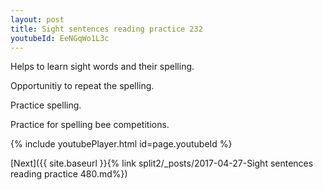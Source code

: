 ```yaml
---
layout: post
title: Sight sentences reading practice 232
youtubeId: EeNGqWo1L3c
---
```

 
 
Helps to learn sight words and their spelling.

Opportunitiy to repeat the spelling. 

Practice spelling. 
 
Practice for spelling bee competitions. 
 
{% include youtubePlayer.html id=page.youtubeId %}
 
 

[Next]({{ site.baseurl }}{% link  split2/_posts/2017-04-27-Sight sentences reading practice 480.md%})
 

